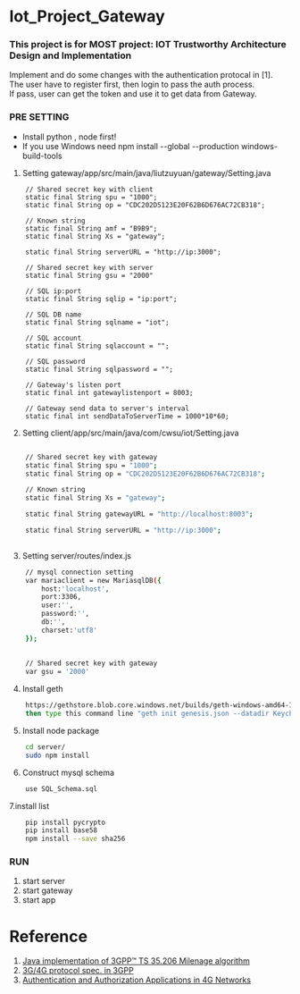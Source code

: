 # Iot_Project_Gateway

### This project is for MOST project: IOT Trustworthy Architecture Design and Implementation <br>
Implement and do some changes with the authentication protocal in [1]. <br>
The user have to register first, then login to pass the auth process. <br>
If pass, user can get the token and use it to get data from Gateway.


### PRE SETTING

* Install python , node first! 
* If you use Windows need npm install --global --production windows-build-tools

1. Setting gateway/app/src/main/java/liutzuyuan/gateway/Setting.java

```
    // Shared secret key with client
    static final String spu = "1000";
    static final String op = "CDC202D5123E20F62B6D676AC72CB318";

    // Known string
    static final String amf = "B9B9";
    static final String Xs = "gateway";

    static final String serverURL = "http://ip:3000";
    
    // Shared secret key with server
    static final String gsu = "2000"

    // SQL ip:port
    static final String sqlip = "ip:port";

    // SQL DB name
    static final String sqlname = "iot";

    // SQL account
    static final String sqlaccount = "";

    // SQL password
    static final String sqlpassword = "";

    // Gateway's listen port
    static final int gatewaylistenport = 8003;

    // Gateway send data to server's interval
    static final int sendDataToServerTime = 1000*10*60;
```

2. Setting client/app/src/main/java/com/cwsu/iot/Setting.java
```sh

    // Shared secret key with gateway
    static final String spu = "1000";
    static final String op = "CDC202D5123E20F62B6D676AC72CB318";

    // Known string
    static final String Xs = "gateway";

    static final String gatewayURL = "http://localhost:8003";

    static final String serverURL = "http://ip:3000";
    
```

3. Setting server/routes/index.js 
```sh
    // mysql connection setting
    var mariaclient = new MariasqlDB({
        host:'localhost',
        port:3306,
        user:'',
        password:'',
        db:'',
        charset:'utf8'
    });
    
    
    // Shared secret key with gateway
    var gsu = '2000'
```
4. Install geth
```sh
    https://gethstore.blob.core.windows.net/builds/geth-windows-amd64-1.8.2-b8b9f7f4.exe
    then type this command line "geth init genesis.json --datadir Keychain " on your server location 
```

5. Install node package
```sh
    cd server/
    sudo npm install
```

6. Construct mysql schema
```sh
    use SQL_Schema.sql
```
7.install list
```sh
    pip install pycrypto
    pip install base58
    npm install --save sha256
```
### RUN
1. start server
2. start gateway
3. start app

# Reference
1. [Java implementation of 3GPP™ TS 35.206 Milenage algorithm](https://github.com/brake/milenage)
2. [3G/4G protocol spec. in 3GPP](http://www.3gpp.org)
3. [Authentication and Authorization Applications in 4G Networks](http://spi.unob.cz/papers/2015/2015-04.pdf)
